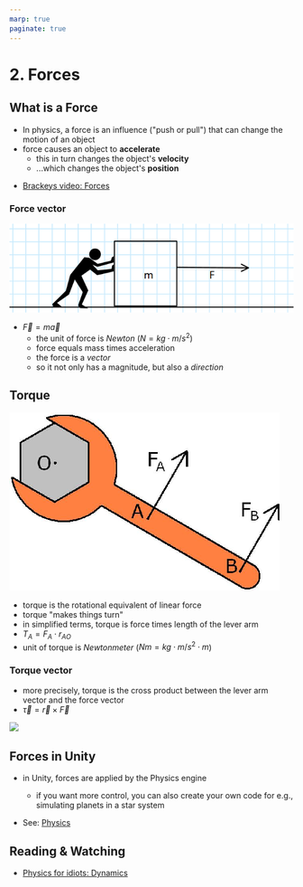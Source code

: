 ```yaml
---
marp: true
paginate: true
---
```

<!-- headingDivider: 3 -->
<!-- class: invert -->

# 2. Forces

## What is a Force

- In physics, a force is an influence ("push or pull") that can change the motion of an object
- force causes an object to **accelerate**
  - this in turn changes the object's **velocity**
  - ...which changes the object's **position**

* [Brackeys video: Forces](https://www.youtube.com/watch?v=HEJ_UtSbinY)

### Force vector

![](imgs/forces-1.png)

- $\vec{F} = m\vec{a}$
  - the unit of force is *Newton* ($N = kg \cdot m/s^2$)
  - force equals mass times acceleration
  - the force is a *vector*
  - so it not only has a magnitude, but also a *direction*


## Torque

![](imgs/torque.png)
* torque is the rotational equivalent of linear force
* torque "makes things turn"
* in simplified terms, torque is force times length of the lever arm
* $T_{A} = F_{A} \cdot r_{AO}$
* unit of torque is *Newtonmeter* ($Nm = kg \cdot m/s^2 \cdot m$)

### Torque vector

* more precisely, torque is the cross product between the lever arm vector and the force vector
* $\vec{\tau} = \vec{r} \times \vec{F}$

![](https://upload.wikimedia.org/wikipedia/commons/0/09/Torque_animation.gif)


## Forces in Unity

* in Unity, forces are applied by the Physics engine
  * if you want more control, you can also create your own code for e.g., simulating planets in a star system

* See: [Physics](../unity-cookbook/physics.md)


## Reading & Watching

* [Physics for idiots: Dynamics](https://physicsforidiots.com/physics/dynamics/)